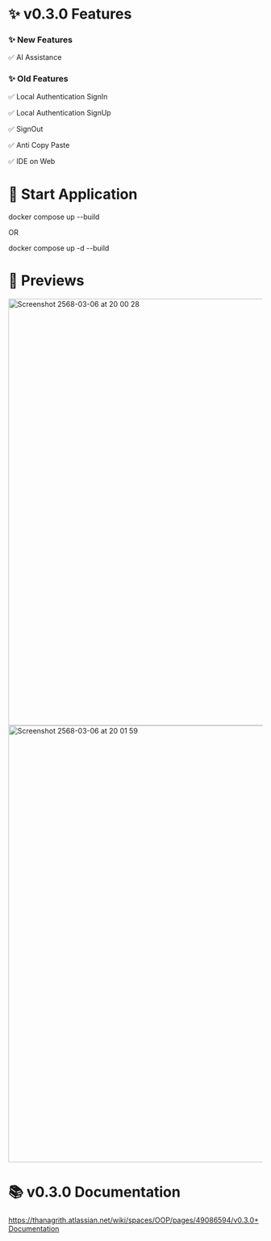 # ✨ v0.3.0 Features

### ✨ New Features

✅ AI Assistance

### ✨ Old Features

✅ Local Authentication SignIn

✅ Local Authentication SignUp

✅ SignOut

✅ Anti Copy Paste

✅ IDE on Web

# 🚀 Start Application

docker compose up --build

OR

docker compose up -d --build

# 👀 Previews

<img width="845" alt="Screenshot 2568-03-06 at 20 00 28" src="https://github.com/user-attachments/assets/99079231-ad4f-4263-afc0-cc64c7448a6a" />

<img width="865" alt="Screenshot 2568-03-06 at 20 01 59" src="https://github.com/user-attachments/assets/b5ae2569-c2f3-41f7-bb2b-4d1ee33a6445" />


# 📚 v0.3.0 Documentation
https://thanagrith.atlassian.net/wiki/spaces/OOP/pages/49086594/v0.3.0+Documentation
